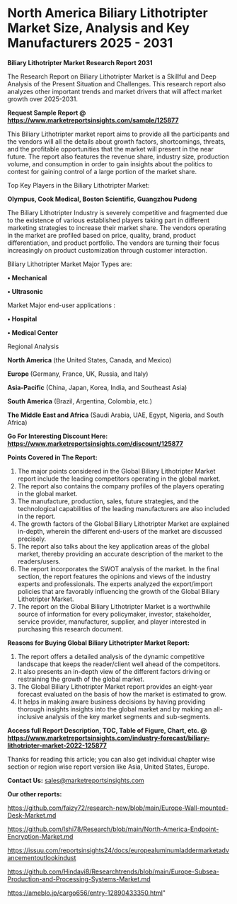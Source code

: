 # North America Biliary Lithotripter Market Size, Analysis and Key Manufacturers 2025 - 2031

<strong>Biliary Lithotripter Market Research Report 2031</strong>

The Research Report on Biliary Lithotripter Market is a Skillful and Deep Analysis of the Present Situation and Challenges. This research report also analyzes other important trends and market drivers that will affect market growth over 2025-2031.

<strong>Request Sample Report @ <a href=https://www.marketreportsinsights.com/sample/125877>https://www.marketreportsinsights.com/sample/125877</a></strong>

This Biliary Lithotripter market report aims to provide all the participants and the vendors will all the details about growth factors, shortcomings, threats, and the profitable opportunities that the market will present in the near future. The report also features the revenue share, industry size, production volume, and consumption in order to gain insights about the politics to contest for gaining control of a large portion of the market share.

Top Key Players in the Biliary Lithotripter Market:

<strong>Olympus, Cook Medical, Boston Scientific, Guangzhou Pudong</strong>

The Biliary Lithotripter Industry is severely competitive and fragmented due to the existence of various established players taking part in different marketing strategies to increase their market share. The vendors operating in the market are profiled based on price, quality, brand, product differentiation, and product portfolio. The vendors are turning their focus increasingly on product customization through customer interaction.

Biliary Lithotripter Market Major Types are:

<strong>• Mechanical

• Ultrasonic</strong>

Market Major end-user applications :

<strong>• Hospital

• Medical Center</strong>

Regional Analysis

</u><strong><b>North America</b></strong> (the United States, Canada, and Mexico)

<strong><b>Europe </b></strong>(Germany, France, UK, Russia, and Italy)

<strong><b>Asia-Pacific</b></strong> (China, Japan, Korea, India, and Southeast Asia)

<strong><b>South America</b></strong> (Brazil, Argentina, Colombia, etc.)

<strong><b>The Middle East and Africa</b></strong> (Saudi Arabia, UAE, Egypt, Nigeria, and South Africa)

<strong>Go For Interesting Discount Here: <a href=https://www.marketreportsinsights.com/discount/125877>https://www.marketreportsinsights.com/discount/125877</a></strong>

<strong>Points Covered in The Report:</strong>
<ol>
  <li>The major points considered in the Global Biliary Lithotripter Market report include the leading competitors operating in the global market.</li>
  <li>The report also contains the company profiles of the players operating in the global market.</li>
  <li>The manufacture, production, sales, future strategies, and the technological capabilities of the leading manufacturers are also included in the report.</li>
  <li>The growth factors of the Global Biliary Lithotripter Market are explained in-depth, wherein the different end-users of the market are discussed precisely.</li>
  <li>The report also talks about the key application areas of the global market, thereby providing an accurate description of the market to the readers/users.</li>
  <li>The report incorporates the SWOT analysis of the market. In the final section, the report features the opinions and views of the industry experts and professionals. The experts analyzed the export/import policies that are favorably influencing the growth of the Global Biliary Lithotripter Market.</li>
  <li>The report on the Global Biliary Lithotripter Market is a worthwhile source of information for every policymaker, investor, stakeholder, service provider, manufacturer, supplier, and player interested in purchasing this research document.</li>
</ol>
<strong>Reasons for Buying Global Biliary Lithotripter Market Report:</strong>

<ol>
  <li>The report offers a detailed analysis of the dynamic competitive landscape that keeps the reader/client well ahead of the competitors.</li>
  <li>It also presents an in-depth view of the different factors driving or restraining the growth of the global market.</li>
  <li>The Global Biliary Lithotripter Market report provides an eight-year forecast evaluated on the basis of how the market is estimated to grow.</li>
  <li>It helps in making aware business decisions by having providing thorough insights insights into the global market and by making an all-inclusive analysis of the key market segments and sub-segments.</li>
</ol>
<strong>Access full Report Description, TOC, Table of Figure, Chart, etc. @ <a href=https://www.marketreportsinsights.com/industry-forecast/biliary-lithotripter-market-2022-125877>https://www.marketreportsinsights.com/industry-forecast/biliary-lithotripter-market-2022-125877</a></strong>


Thanks for reading this article; you can also get individual chapter wise section or region wise report version like Asia, United States, Europe.

<strong>Contact Us:</strong>
sales@marketreportsinsights.com

<strong>Our other reports:</strong>

<a href=https://github.com/faizy72/research-new/blob/main/Europe-Wall-mounted-Desk-Market.md>https://github.com/faizy72/research-new/blob/main/Europe-Wall-mounted-Desk-Market.md</a>

<a href=https://github.com/Ishi78/Research/blob/main/North-America-Endpoint-Encryption-Market.md>https://github.com/Ishi78/Research/blob/main/North-America-Endpoint-Encryption-Market.md</a>

<a href=https://issuu.com/reportsinsights24/docs/europealuminumladdermarketadvancementoutlookindust>https://issuu.com/reportsinsights24/docs/europealuminumladdermarketadvancementoutlookindust</a>

<a href=https://github.com/Hindavi8/Researchtrends/blob/main/Europe-Subsea-Production-and-Processing-Systems-Market.md>https://github.com/Hindavi8/Researchtrends/blob/main/Europe-Subsea-Production-and-Processing-Systems-Market.md</a>

<a href=https://ameblo.jp/cargo656/entry-12890433350.html>https://ameblo.jp/cargo656/entry-12890433350.html</a>"
